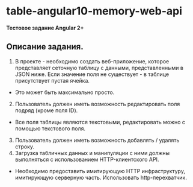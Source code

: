# table-angular10-memory-web-api

**Тестовое задание Angular 2+**

## Описание задания. 
1. В проекте - необходимо создать веб-приложение, которое представляет сеточную таблицу с данными, представленными в JSON ниже.
Если значение поля не существует - в таблице присутствует пустая ячейка.
  * Это может быть максимально просто.
2. Пользователь должен иметь возможность редактировать поля подряд (кроме поля ID).
  * Все поля таблицы являются текстовыми, редактировать можно с помощью текстового поля.
3. Пользователь должен иметь возможность добавлять / удалять строку.
4. Загрузка табличных данных и манипуляции с ними должны выполняться с использованием HTTP-клиентского API.
  * Необходимо предоставить имитирующую HTTP инфраструктуру, имитирующую серверную часть.
    Использовать http-перехватчик.

